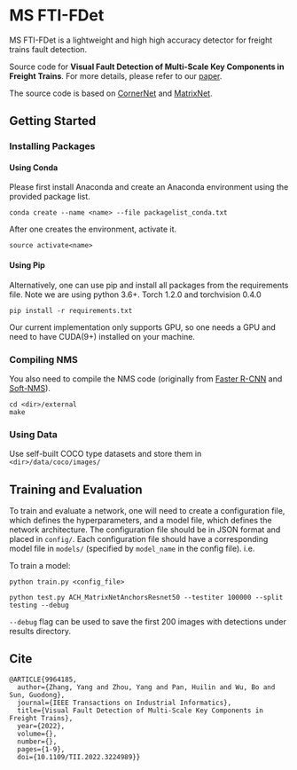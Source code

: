 # MS FTI-FDet

MS FTI-FDet is a lightweight and high high accuracy detector for freight trains fault detection.

Source code for  **Visual Fault Detection of Multi-Scale Key Components in Freight Trains**. For more details, please refer to our [paper](https://ieeexplore.ieee.org/document/996418).

The source code is based on [CornerNet](https://github.com/princeton-vl/CornerNet) and [MatrixNet](https://github.com/arashwan/matrixnet).

## Getting Started

### Installing Packages

#### Using Conda

Please first install Anaconda and create an Anaconda environment using the provided package list.

```
conda create --name <name> --file packagelist_conda.txt
```

After one creates the environment, activate it.

```
source activate<name>
```

#### Using Pip

Alternatively, one can use pip and install all packages from the requirements file. Note we are using python 3.6+. Torch 1.2.0 and torchvision 0.4.0

```
pip install -r requirements.txt
```

Our current implementation only supports GPU, so one needs a GPU and need to have CUDA(9+)  installed on your machine.

### Compiling NMS

You also need to compile the NMS code (originally from [Faster R-CNN](https://github.com/rbgirshick/py-faster-rcnn/blob/master/lib/nms/cpu_nms.pyx) and [Soft-NMS](https://github.com/bharatsingh430/soft-nms/blob/master/lib/nms/cpu_nms.pyx)).

```
cd <dir>/external
make
```

### Using Data

Use self-built COCO type datasets and store them in `<dir>/data/coco/images/`

## Training and Evaluation

To train and evaluate a network, one will need to create a configuration file, which defines the hyperparameters, and a model file, which defines the network architecture. The configuration file should be in JSON format and placed in `config/`. Each configuration file should have a corresponding model file in `models/` (specified by `model_name` in the config file). i.e.

To train a model:

```
python train.py <config_file>
```

```
python test.py ACH_MatrixNetAnchorsResnet50 --testiter 100000 --split testing --debug
```

`--debug` flag can be used to save the first 200 images with detections under results directory.

## Cite

```
@ARTICLE{9964185,
  author={Zhang, Yang and Zhou, Yang and Pan, Huilin and Wu, Bo and Sun, Guodong},
  journal={IEEE Transactions on Industrial Informatics}, 
  title={Visual Fault Detection of Multi-Scale Key Components in Freight Trains}, 
  year={2022},
  volume={},
  number={},
  pages={1-9},
  doi={10.1109/TII.2022.3224989}}

```
